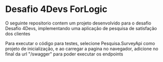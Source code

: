 # Desafio 4Devs ForLogic

O seguinte repositorio contem um projeto desenvolvido para o desafio Desafio 4Devs, implementando uma aplicação de pesquisa de satisfação dos clientes

Para executar o código para testes, selecione Pesquisa.SurveyApi como projeto de inicialização, e ao carregar a pagina no navegador, adicione no final da url "/swagger" para poder executar os endpoints
